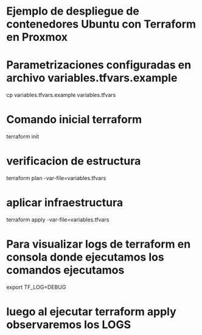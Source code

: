 # Ejemplo de despliegue de contenedores Ubuntu con Terraform en Proxmox

# Parametrizaciones configuradas en archivo variables.tfvars.example

cp variables.tfvars.example variables.tfvars

# Comando inicial terraform

terraform init

# verificacion de estructura

terraform plan -var-file=variables.tfvars

# aplicar infraestructura

terraform apply -var-file=variables.tfvars

# Para visualizar logs de terraform en consola donde ejecutamos los comandos ejecutamos

export TF_LOG=DEBUG

# luego al ejecutar terraform apply observaremos los LOGS